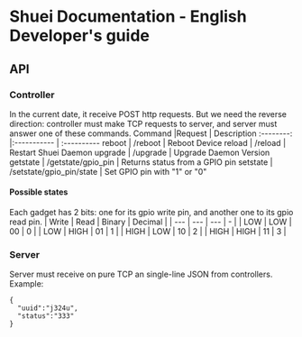# Shuei Documentation - English Developer's guide
## API
### Controller
In the current date, it receive POST http requests. But we need the reverse direction: controller must make TCP requests to server, and server must answer one of these commands.
Command		|Request			| Description
:--------:	|:-----------			| :----------
reboot		| /reboot			| Reboot Device
reload		| /reload			| Restart Shuei Daemon
upgrade		| /upgrade			| Upgrade Daemon Version
getstate	| /getstate/gpio\_pin		| Returns status from a GPIO pin
setstate	| /setstate/gpio\_pin/state	| Set GPIO pin with "1" or "0"
#### Possible states
Each gadget has 2 bits:
 one for its gpio write pin, and another one to its gpio read pin.
| Write | Read | Binary | Decimal |
| --- | --- | --- | - |
| LOW | LOW | 00 | 0 |
| LOW | HIGH | 01 | 1 |
| HIGH | LOW | 10 | 2 |
| HIGH | HIGH | 11 | 3 |
### Server
Server must receive on pure TCP an single-line JSON from controllers.
Example:
```
{
  "uuid":"j324u",
  "status":"333"
}
```


